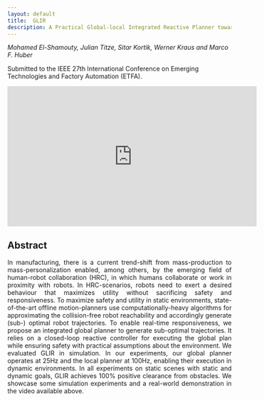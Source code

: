 ```yaml
---
layout: default
title:  GLIR
description: A Practical Global-local Integrated Reactive Planner towards Safe Human-Robot Collaboration
---
```


*Mohamed El-Shamouty, Julian Titze, Sitar Kortik, Werner Kraus and Marco F. Huber*

Submitted to the IEEE 27th International Conference on Emerging Technologies and Factory Automation (ETFA).

<p align="center">
  <iframe width="560" height="315" src="https://www.youtube.com/embed/iRahvPnEERY" title="GLIR" frameborder="0" allow="accelerometer; autoplay; clipboard-write; encrypted-media; gyroscope; picture-in-picture" allowfullscreen></iframe>
</p>


## Abstract
<div align="justify"> In manufacturing, there is a current trend-shift from mass-production to mass-personalization enabled, among others, by the emerging field of human-robot collaboration (HRC), in which humans collaborate or work in proximity with robots. In HRC-scenarios, robots need to exert a desired behaviour that maximizes utility without sacrificing safety and responsiveness. To maximize safety and utility in static environments, state-of-the-art offline motion-planners use computationally-heavy algorithms for approximating the collision-free robot reachability and accordingly generate (sub-) optimal robot trajectories. To enable real-time responsiveness, we propose an integrated global planner to generate sub-optimal trajectories. It relies on a closed-loop reactive controller for executing the global plan while ensuring safety with practical assumptions about the environment. We evaluated GLIR in simulation. In our experiments, our global planner operates at 25Hz and the local planner at 100Hz, enabling their execution in dynamic environments. In all experiments on static scenes with static and dynamic goals, GLIR achieves 100% positive clearance from obstacles. We showcase some simulation experiments and a real-world demonstration in the video available above.
</div>
